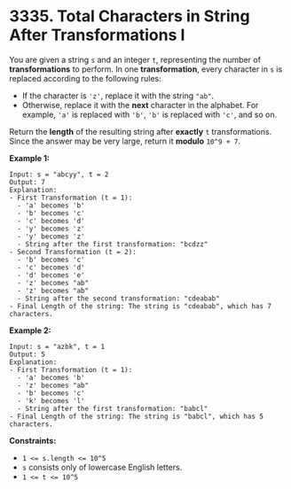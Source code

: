 # 3335. Total Characters in String After Transformations I
You are given a string `s` and an integer `t`, representing the number of **transformations** to perform. In one **transformation**, every character in `s` is replaced according to the following rules:  
- If the character is `'z'`, replace it with the string `"ab"`.  
- Otherwise, replace it with the **next** character in the alphabet. For example, `'a'` is replaced with `'b'`, `'b'` is replaced with `'c'`, and so on.  

Return the **length** of the resulting string after **exactly** `t` transformations. Since the answer may be very large, return it **modulo** `10^9 + 7`.

**Example 1:**
```
Input: s = "abcyy", t = 2
Output: 7
Explanation:
- First Transformation (t = 1):
  - 'a' becomes 'b'
  - 'b' becomes 'c'
  - 'c' becomes 'd'
  - 'y' becomes 'z'
  - 'y' becomes 'z'
  - String after the first transformation: "bcdzz"
- Second Transformation (t = 2):
  - 'b' becomes 'c'
  - 'c' becomes 'd'
  - 'd' becomes 'e'
  - 'z' becomes "ab"
  - 'z' becomes "ab"
  - String after the second transformation: "cdeabab"
- Final Length of the string: The string is "cdeabab", which has 7 characters.
```

**Example 2:**
```
Input: s = "azbk", t = 1
Output: 5
Explanation:
- First Transformation (t = 1):
  - 'a' becomes 'b'
  - 'z' becomes "ab"
  - 'b' becomes 'c'
  - 'k' becomes 'l'
  - String after the first transformation: "babcl"
- Final Length of the string: The string is "babcl", which has 5 characters.
```

**Constraints:**
- `1 <= s.length <= 10^5`
- `s` consists only of lowercase English letters.
- `1 <= t <= 10^5`
